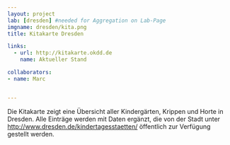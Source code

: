 ```yaml
---
layout: project
lab: [dresden] #needed for Aggregation on Lab-Page
imgname: dresden/kita.png
title: Kitakarte Dresden

links:
  - url: http://kitakarte.okdd.de
    name: Aktueller Stand

collaborators:
- name: Marc


---
```


Die Kitakarte zeigt eine Übersicht aller Kindergärten, Krippen und Horte in Dresden. Alle Einträge werden mit Daten ergänzt, die von der Stadt unter http://www.dresden.de/kindertagesstaetten/ öffentlich zur Verfügung gestellt werden.
